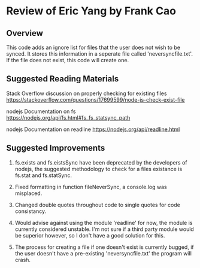 
# Review of Eric Yang by Frank Cao

## Overview

This code adds an ignore list for files that the user does not wish to be synced. It stores this information in a seperate file called 'neversyncfile.txt'. If the file does not exist, this code will create one.

## Suggested Reading Materials

Stack Overflow discussion on properly checking for existing files
https://stackoverflow.com/questions/17699599/node-js-check-exist-file

nodejs Documentation on fs
https://nodejs.org/api/fs.html#fs_fs_statsync_path

nodejs Documentation on readline
https://nodejs.org/api/readline.html

## Suggested Improvements

1. fs.exists and fs.eistsSync have been deprecated by the developers of nodejs, the suggested methodology to check for a files existance is fs.stat and fs.statSync. 

2. Fixed formatting in function fileNeverSync, a console.log was misplaced.

3. Changed double quotes throughout code to single quotes for code consistancy.

4. Would advise against using the module 'readline' for now, the module is currently considered unstable. I'm not sure if a third party module would be superior however, so I don't have a good solution for this.

5. The process for creating a file if one doesn't exist is currently bugged, if the user doesn't have a pre-existing 'neversyncfile.txt' the program will crash.

